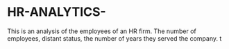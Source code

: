 # HR-ANALYTICS-
This is an analysis of the employees of an HR firm. The number of employees, distant status, the number of years they served the company. t

